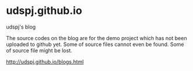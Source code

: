 # udspj.github.io

udspj's blog

The source codes on the blog are for the demo project which has not been uploaded to github yet. Some of source files cannot even be found. Some of source file might be lost.

http://udspj.github.io/blogs.html